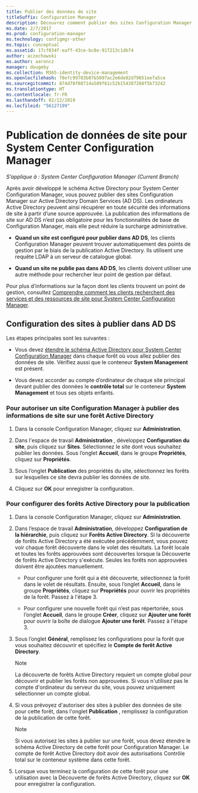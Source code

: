 ```yaml
---
title: Publier des données de site
titleSuffix: Configuration Manager
description: Découvrez comment publier des sites Configuration Manager dans les services de domaine Active Directory.
ms.date: 2/7/2017
ms.prod: configuration-manager
ms.technology: configmgr-other
ms.topic: conceptual
ms.assetid: 17cf034f-eaff-43ce-bc8e-917213c1db74
author: aczechowski
ms.author: aaroncz
manager: dougeby
ms.collection: M365-identity-device-management
ms.openlocfilehash: f8efc99783b07b5097ac2e6de82df9651eefa5ce
ms.sourcegitcommit: 874d78f08714a509f61c52b154387268f5b73242
ms.translationtype: HT
ms.contentlocale: fr-FR
ms.lasthandoff: 02/12/2019
ms.locfileid: "56127199"
---
```

# <a name="publish-site-data-for-system-center-configuration-manager"></a>Publication de données de site pour System Center Configuration Manager

*S’applique à : System Center Configuration Manager (Current Branch)*

Après avoir développé le schéma Active Directory pour System Center Configuration Manager, vous pouvez publier des sites Configuration Manager sur Active Directory Domain Services (AD DS). Les ordinateurs Active Directory peuvent ainsi récupérer en toute sécurité des informations de site à partir d’une source approuvée. La publication des informations de site sur AD DS n’est pas obligatoire pour les fonctionnalités de base de Configuration Manager, mais elle peut réduire la surcharge administrative.  

-   **Quand un site est configuré pour publier dans AD DS**, les clients Configuration Manager peuvent trouver automatiquement des points de gestion par le biais de la publication Active Directory. Ils utilisent une requête LDAP à un serveur de catalogue global.  

-   **Quand un site ne publie pas dans AD DS**, les clients doivent utiliser une autre méthode pour rechercher leur point de gestion par défaut.  

Pour plus d’informations sur la façon dont les clients trouvent un point de gestion, consultez [Comprendre comment les clients recherchent des services et des ressources de site pour System Center Configuration Manager](../../../../core/plan-design/hierarchy/understand-how-clients-find-site-resources-and-services.md).  

## <a name="configure-sites-to-publish-to-ad-ds"></a>Configuration des sites à publier dans AD DS  
 Les étapes principales sont les suivantes :  

-   Vous devez [étendre le schéma Active Directory pour System Center Configuration Manager](../../../../core/plan-design/network/extend-the-active-directory-schema.md) dans chaque forêt où vous allez publier des données de site. Vérifiez aussi que le conteneur **System Management** est présent.  

-   Vous devez accorder au compte d’ordinateur de chaque site principal devant publier des données le **contrôle total** sur le conteneur **System Management** et tous ses objets enfants.  

### <a name="to-enable-a-configuration-manager-site-to-publish-site-information-to-active-directory-forest"></a>Pour autoriser un site Configuration Manager à publier des informations de site sur une forêt Active Directory

1.  Dans la console Configuration Manager, cliquez sur **Administration**.  

2.  Dans l'espace de travail **Administration** , développez **Configuration du site**, puis cliquez sur **Sites**. Sélectionnez le site dont vous souhaitez publier les données. Sous l’onglet **Accueil**, dans le groupe **Propriétés**, cliquez sur **Propriétés**.  

3.  Sous l’onglet **Publication** des propriétés du site, sélectionnez les forêts sur lesquelles ce site devra publier les données de site.  

4.  Cliquez sur **OK** pour enregistrer la configuration.  

### <a name="to-set-up-active-directory-forests-for-publishing"></a>Pour configurer des forêts Active Directory pour la publication  

1.  Dans la console Configuration Manager, cliquez sur **Administration**.  

2.  Dans l’espace de travail **Administration**, développez **Configuration de la hiérarchie**, puis cliquez sur **Forêts Active Directory**. Si la découverte de forêts Active Directory a été exécutée précédemment, vous pouvez voir chaque forêt découverte dans le volet des résultats. La forêt locale et toutes les forêts approuvées sont découvertes lorsque la Découverte de forêts Active Directory s'exécute. Seules les forêts non approuvées doivent être ajoutées manuellement.  

    -   Pour configurer une forêt qui a été découverte, sélectionnez la forêt dans le volet de résultats. Ensuite, sous l’onglet **Accueil**, dans le groupe **Propriétés**, cliquez sur **Propriétés** pour ouvrir les propriétés de la forêt. Passez à l'étape 3.  

    -   Pour configurer une nouvelle forêt qui n’est pas répertoriée, sous l’onglet **Accueil**, dans le groupe **Créer**, cliquez sur **Ajouter une forêt** pour ouvrir la boîte de dialogue **Ajouter une forêt**. Passez à l'étape 3.  

3.  Sous l’onglet **Général**, remplissez les configurations pour la forêt que vous souhaitez découvrir et spécifiez le **Compte de forêt Active Directory**.  

    > [!NOTE]  
    >  La découverte de forêts Active Directory requiert un compte global pour découvrir et publier les forêts non approuvées. Si vous n'utilisez pas le compte d'ordinateur du serveur du site, vous pouvez uniquement sélectionner un compte global.  

4.  Si vous prévoyez d'autoriser des sites à publier des données de site pour cette forêt, dans l'onglet **Publication** , remplissez la configuration de la publication de cette forêt.  

    > [!NOTE]  
    >  Si vous autorisez les sites à publier sur une forêt, vous devez étendre le schéma Active Directory de cette forêt pour Configuration Manager. Le compte de forêt Active Directory doit avoir des autorisations Contrôle total sur le conteneur système dans cette forêt.  

5.  Lorsque vous terminez la configuration de cette forêt pour une utilisation avec la Découverte de forêts Active Directory, cliquez sur **OK** pour enregistrer la configuration.  
